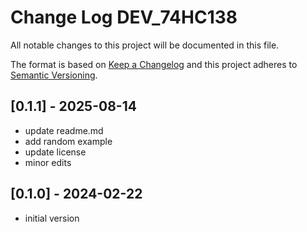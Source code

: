 # Change Log DEV_74HC138

All notable changes to this project will be documented in this file.

The format is based on [Keep a Changelog](http://keepachangelog.com/)
and this project adheres to [Semantic Versioning](http://semver.org/).


## [0.1.1] - 2025-08-14
- update readme.md
- add random example
- update license
- minor edits

## [0.1.0] - 2024-02-22
- initial version



